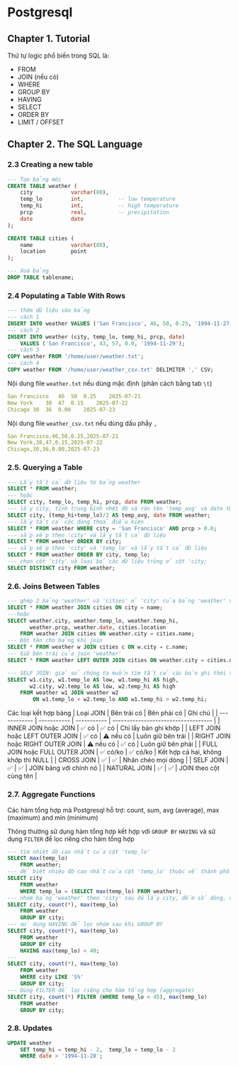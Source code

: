 # Postgresql

## Chapter 1. Tutorial

Thứ tự logic phổ biến trong SQL là:

- FROM
- JOIN (nếu có)
- WHERE
- GROUP BY
- HAVING
- SELECT
- ORDER BY
- LIMIT / OFFSET

## Chapter 2. The SQL Language

### 2.3 Creating a new table

```sql
--- Tạo bảng mới
CREATE TABLE weather (
    city            varchar(80),
    temp_lo         int,           -- low temperature
    temp_hi         int,           -- high temperature
    prcp            real,          -- precipitation
    date            date
);

CREATE TABLE cities (
    name            varchar(80),
    location        point
);

--- Xoá bảng
DROP TABLE tablename;
```

### 2.4 Populating a Table With Rows

```sql
--- thêm dữ liệu vào bảng
--- cách 1
INSERT INTO weather VALUES ('San Francisco', 46, 50, 0.25, '1994-11-27');
--- cách 2
INSERT INTO weather (city, temp_lo, temp_hi, prcp, date)
    VALUES ('San Francisco', 43, 57, 0.0, '1994-11-29');
--- cách 3
COPY weather FROM '/home/user/weather.txt';
--- cách 4
COPY weather FROM '/home/user/weather_csv.txt' DELIMITER ',' CSV;
```

Nội dung file `weather.txt` nếu dùng mặc định (phân cách bằng tab `\t`)

```yaml
San Francisco	46	50	0.25	2025-07-21
New York	38	47	0.15	2025-07-22
Chicago	30	36	0.00	2025-07-23
```

Nội dung file `weather_csv.txt` nếu dùng dấu phẩy `,`

```yaml
San Francisco,46,50,0.25,2025-07-21
New York,38,47,0.15,2025-07-22
Chicago,30,36,0.00,2025-07-23
```

### 2.5. Querying a Table

```sql
--- Lấy tất cả dữ liệu từ bảng weather
SELECT * FROM weather;
--- hoặc
SELECT city, temp_lo, temp_hi, prcp, date FROM weather;
--- lấy city, tính trung bình nhệt độ và rán tên 'temp_avg' và date từ bảng 'weather'
SELECT city, (temp_hi+temp_lo)/2 AS temp_avg, date FROM weather;
--- lấy tất cả các dòng thoả điều kiện
SELECT * FROM weather WHERE city = 'San Francisco' AND prcp > 0.0;
--- sắp xếp theo 'city' và lấy tất cả dữ liệu
SELECT * FROM weather ORDER BY city;
--- sắp xếp theo 'city' và 'temp_lo' và lấy tất cả dữ liệu
SELECT * FROM weather ORDER BY city, temp_lo;
--- chọn cột 'city' và loại bỏ các dữ liệu trùng ở cột 'city;
SELECT DISTINCT city FROM weather;
```

### 2.6. Joins Between Tables

```sql
--- ghép 2 bảng 'weather' và 'cities' ở 'city' của bảng 'weather' với 'name' của bảng 'cities'
SELECT * FROM weather JOIN cities ON city = name;
---hoặc
SELECT weather.city, weather.temp_lo, weather.temp_hi,
       weather.prcp, weather.date, cities.location
    FROM weather JOIN cities ON weather.city = cities.name;
--- Đặt tên cho bảng khi join
SELECT * FROM weather w JOIN cities c ON w.city = c.name;
--- Giữ bên trái của join 'weather'
SELECT * FROM weather LEFT OUTER JOIN cities ON weather.city = cities.name;

--- SELF JOIN: giả sử chúng ta muốn tìm tất cả các bản ghi thời tiết nằm trong phạm vi nhiệt độ của các bản ghi thời tiết khác. Vì vậy, chúng ta cần so sánh các cột temp_lo và temp_hi của mỗi hàng thời tiết với các cột temp_lo và temp_hi của tất cả các hàng thời tiết khác
SELECT w1.city, w1.temp_lo AS low, w1.temp_hi AS high,
       w2.city, w2.temp_lo AS low, w2.temp_hi AS high
    FROM weather w1 JOIN weather w2
        ON w1.temp_lo < w2.temp_lo AND w1.temp_hi > w2.temp_hi;
```

Các loại kết hợp bảng
| Loại JOIN | Bên trái có | Bên phải có | Ghi chú |
| ------------ | ----------- | ----------- | ----------------------------------- |
| INNER JOIN hoặc JOIN | ✅ có | ✅ có | Chỉ lấy bản ghi khớp |
| LEFT JOIN hoặc LEFT OUTER JOIN | ✅ có | ⚠️ nếu có | Luôn giữ bên trái |
| RIGHT JOIN hoặc RIGHT OUTER JOIN | ⚠️ nếu có | ✅ có | Luôn giữ bên phải |
| FULL JOIN hoặc FULL OUTER JOIN | ✅ có/ko | ✅ có/ko | Kết hợp cả hai, không khớp thì NULL |
| CROSS JOIN | ✅ | ✅ | Nhân chéo mọi dòng |
| SELF JOIN | ✅ | ✅ | JOIN bảng với chính nó |
| NATURAL JOIN | ✅ | ✅ | JOIN theo cột cùng tên |

### 2.7. Aggregate Functions

Các hàm tổng hợp mà Postgresql hỗ trợ: count, sum, avg (average), max (maximum) and min (minimum)

Thông thường sử dụng hàm tổng hợp kết hợp với `GROUP BY` `HAVING` và sử dụng `FILTER` để lọc riêng cho hàm tổng hợp

```sql
--- tìm nhiệt độ cao nhất của cột 'temp_lo'
SELECT max(temp_lo)
    FROM weather;
--- để biêt nhiệu độ cao nhất của cột 'temp_lo' thuộc về thành phố nào
SELECT city
    FROM weather
    WHERE temp_lo = (SELECT max(temp_lo) FROM weather);
--- nhóm bảng 'weather' theo 'city' sau đó lấy city, đếm số dòng, và tìm max của 'temp_lo'
SELECT city, count(*), max(temp_lo)
    FROM weather
    GROUP BY city;
--- sử dụng HAVING để lọc nhóm sau khi GROUP BY
SELECT city, count(*), max(temp_lo)
    FROM weather
    GROUP BY city
    HAVING max(temp_lo) < 40;
---
SELECT city, count(*), max(temp_lo)
    FROM weather
    WHERE city LIKE 'S%'
    GROUP BY city;
--- Dùng FILTER để lọc riêng cho hàm tổng hợp (aggregate)
SELECT city, count(*) FILTER (WHERE temp_lo < 45), max(temp_lo)
    FROM weather
    GROUP BY city;
```

### 2.8. Updates

```sql
UPDATE weather
    SET temp_hi = temp_hi - 2,  temp_lo = temp_lo - 2
    WHERE date > '1994-11-28';
```
